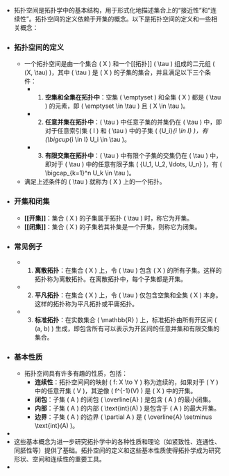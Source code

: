 - 拓扑空间是拓扑学中的基本结构，用于形式化地描述集合上的“接近性”和“连续性”。拓扑空间的定义依赖于开集的概念。以下是拓扑空间的定义和一些相关概念：
- ### 拓扑空间的定义
	- 一个拓扑空间是由一个集合 \( X \) 和一个[[拓扑]] \( \tau \) 组成的二元组 \( (X, \tau) \)，其中 \( \tau \) 是 \( X \) 的子集的集合，并且满足以下三个条件：
		- 1. **空集和全集在拓扑中**：空集 \( \emptyset \) 和全集 \( X \) 都是 \( \tau \) 的元素，即 \( \emptyset \in \tau \) 且 \( X \in \tau \)。
		- 2. **任意并集在拓扑中**：\( \tau \) 中任意子集的并集仍在 \( \tau \) 中，即对于任意索引集 \( I \) 和 \( \tau \) 中的子集 \( \{U_i\}_{i \in I} \)，有 \(\bigcup_{i \in I} U_i \in \tau \)。
		- 3. **有限交集在拓扑中**：\( \tau \) 中有限个子集的交集仍在 \( \tau \) 中，即对于 \( \tau \) 中的任意有限子集 \( \{U_1, U_2, \ldots, U_n\} \)，有 \( \bigcap_{k=1}^n U_k \in \tau \)。
	- 满足上述条件的 \( \tau \) 就称为 \( X \) 上的一个拓扑。
- ### 开集和闭集
	- **[[开集]]**：集合 \( X \) 的子集属于拓扑 \( \tau \) 时，称它为开集。
	- **[[闭集]]**：集合 \( X \) 的子集若其补集是一个开集，则称它为闭集。
- ### 常见例子
	- 1. **离散拓扑**：在集合 \( X \) 上，令 \( \tau \) 包含 \( X \) 的所有子集。这样的拓扑称为离散拓扑。在离散拓扑中，每个子集都是开集。
	- 2. **平凡拓扑**：在集合 \( X \) 上，令 \( \tau \) 仅包含空集和全集 \( X \) 本身。这样的拓扑称为平凡拓扑或平庸拓扑。
	- 3. **标准拓扑**：在实数集合 \( \mathbb{R} \) 上，标准拓扑由所有开区间 \( (a, b) \) 生成，即包含所有可以表示为开区间的任意并集和有限交集的集合。
- ### 基本性质
	- 拓扑空间具有许多有趣的性质，包括：
		- **连续性**：拓扑空间间的映射 \( f: X \to Y \) 称为连续的，如果对于 \( Y \) 中的任意开集 \( V \)，其逆像 \( f^{-1}(V) \) 是 \( X \) 中的开集。
		- **闭包**：子集 \( A \) 的闭包 \( \overline{A} \) 是包含 \( A \) 的最小闭集。
		- **内部**：子集 \( A \) 的内部 \( \text{int}(A) \) 是包含于 \( A \) 的最大开集。
		- **边界**：子集 \( A \) 的边界 \( \partial A \) 是 \( \overline{A} \setminus \text{int}(A) \)。
-
- 这些基本概念为进一步研究拓扑学中的各种性质和理论（如紧致性、连通性、同胚性等）提供了基础。拓扑空间的定义和这些基本性质使得拓扑学成为研究形状、空间和连续性的重要工具。
-
